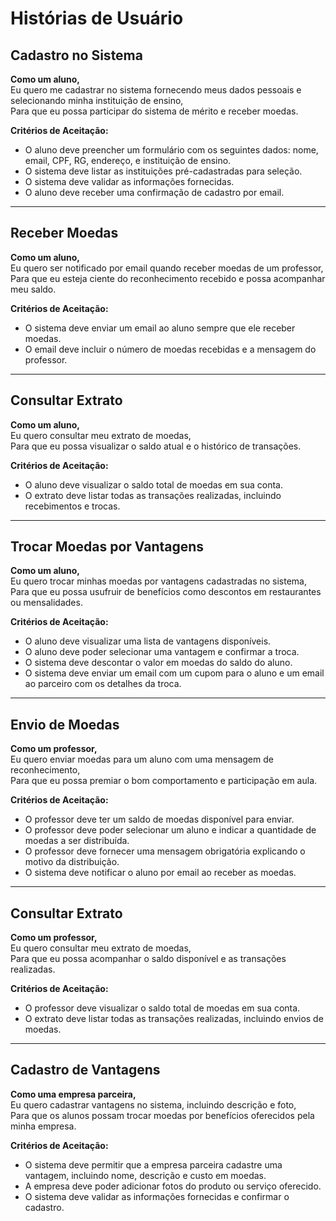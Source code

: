 # Histórias de Usuário

## Cadastro no Sistema
**Como um aluno,**  
Eu quero me cadastrar no sistema fornecendo meus dados pessoais e selecionando minha instituição de ensino,  
Para que eu possa participar do sistema de mérito e receber moedas.

**Critérios de Aceitação:**
- O aluno deve preencher um formulário com os seguintes dados: nome, email, CPF, RG, endereço, e instituição de ensino.
- O sistema deve listar as instituições pré-cadastradas para seleção.
- O sistema deve validar as informações fornecidas.
- O aluno deve receber uma confirmação de cadastro por email.

---

## Receber Moedas
**Como um aluno,**  
Eu quero ser notificado por email quando receber moedas de um professor,  
Para que eu esteja ciente do reconhecimento recebido e possa acompanhar meu saldo.

**Critérios de Aceitação:**
- O sistema deve enviar um email ao aluno sempre que ele receber moedas.
- O email deve incluir o número de moedas recebidas e a mensagem do professor.

---

## Consultar Extrato
**Como um aluno,**  
Eu quero consultar meu extrato de moedas,  
Para que eu possa visualizar o saldo atual e o histórico de transações.

**Critérios de Aceitação:**
- O aluno deve visualizar o saldo total de moedas em sua conta.
- O extrato deve listar todas as transações realizadas, incluindo recebimentos e trocas.

---

## Trocar Moedas por Vantagens
**Como um aluno,**  
Eu quero trocar minhas moedas por vantagens cadastradas no sistema,  
Para que eu possa usufruir de benefícios como descontos em restaurantes ou mensalidades.

**Critérios de Aceitação:**
- O aluno deve visualizar uma lista de vantagens disponíveis.
- O aluno deve poder selecionar uma vantagem e confirmar a troca.
- O sistema deve descontar o valor em moedas do saldo do aluno.
- O sistema deve enviar um email com um cupom para o aluno e um email ao parceiro com os detalhes da troca.

---

## Envio de Moedas
**Como um professor,**  
Eu quero enviar moedas para um aluno com uma mensagem de reconhecimento,  
Para que eu possa premiar o bom comportamento e participação em aula.

**Critérios de Aceitação:**
- O professor deve ter um saldo de moedas disponível para enviar.
- O professor deve poder selecionar um aluno e indicar a quantidade de moedas a ser distribuída.
- O professor deve fornecer uma mensagem obrigatória explicando o motivo da distribuição.
- O sistema deve notificar o aluno por email ao receber as moedas.

---

## Consultar Extrato
**Como um professor,**  
Eu quero consultar meu extrato de moedas,  
Para que eu possa acompanhar o saldo disponível e as transações realizadas.

**Critérios de Aceitação:**
- O professor deve visualizar o saldo total de moedas em sua conta.
- O extrato deve listar todas as transações realizadas, incluindo envios de moedas.

---

## Cadastro de Vantagens
**Como uma empresa parceira,**  
Eu quero cadastrar vantagens no sistema, incluindo descrição e foto,  
Para que os alunos possam trocar moedas por benefícios oferecidos pela minha empresa.

**Critérios de Aceitação:**
- O sistema deve permitir que a empresa parceira cadastre uma vantagem, incluindo nome, descrição e custo em moedas.
- A empresa deve poder adicionar fotos do produto ou serviço oferecido.
- O sistema deve validar as informações fornecidas e confirmar o cadastro.
